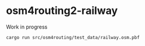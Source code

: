 # osm4routing2-railway


Work in progress

```
cargo run src/osm4routing/test_data/railway.osm.pbf
```